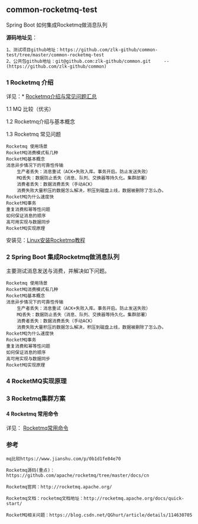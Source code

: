 ##  common-rocketmq-test

Spring Boot 如何集成Rocketmq做消息队列

**源码地址见**：

    1、测试项目github地址：https://github.com/zlk-github/common-test/tree/master/common-rocketmq-test
    2、公共包github地址：git@github.com:zlk-github/common.git     --(https://github.com/zlk-github/common)

### 1 Rocketmq 介绍

详见：* [Rocketmq介绍与常见问题汇总](https://github.com/zlk-github/common-test/blob/master/common-rocketmq-test/README-INTRODUCE.md#Rocketmq介绍与常见问题汇总)

1.1 MQ 比较（优劣）

1.2 Rocketmq介绍与基本概念

1.3 Rocketmq 常见问题

    Rocketmq 使用场景
    RocketMQ消费模式有几种
    RocketMQ基本概念
    消息异步情况下的可靠性传输
        生产者丢失：消息重试（ACK+失败入库。事务开启。防止发送失败）
        MQ丢失：数据防止丢失（消息、队列、交换器等持久化。集群部署）
        消费者丢失：数据消费丢失（手动ACK）
        消费失败大量积压的数据怎么解决，积压到磁盘上线，数据被删除了怎么办。
    RocketMQ为什么速度快
    RocketMQ事务
    重复消费和幂等性问题
    如何保证消息的顺序
    高可用实现与数据同步
    RocketMQ实现原理

安装见：[Linux安装Rocketmq教程](https://github.com/zlk-github/common-test/blob/master/common-rocketmq-test/README-INIT.md#Linux安装Rocketmq教程)


### 2 Spring Boot 集成Rocketmq做消息队列

主要测试消息发送与消费，并解决如下问题。
  
    Rocketmq 使用场景
    RocketMQ消费模式有几种
    RocketMQ基本概念
    消息异步情况下的可靠性传输
        生产者丢失：消息重试（ACK+失败入库。事务开启。防止发送失败）
        MQ丢失：数据防止丢失（消息、队列、交换器等持久化。集群部署）
        消费者丢失：数据消费丢失（手动ACK）
        消费失败大量积压的数据怎么解决，积压到磁盘上线，数据被删除了怎么办。
    RocketMQ为什么速度快
    RocketMQ事务
    重复消费和幂等性问题
    如何保证消息的顺序
    高可用实现与数据同步
    RocketMQ实现原理

### 4 RocketMQ实现原理

### 3 Rocketmq集群方案

#### 4 Rocketmq 常用命令

详见： [Rocketmq常用命令](https://github.com/zlk-github/common-test/blob/master/common-rocketmq-test/README-COMMAND.md#Rocketmq常用命令)


### 参考

    mq比较https://www.jianshu.com/p/0b1d1fe84e70

    Rocketmq源码(重点)：https://github.com/apache/rocketmq/tree/master/docs/cn
 
    Rocketmq官网：http://rocketmq.apache.org/
    
    Rocketmq文档：rocketmq文档地址：http://rocketmq.apache.org/docs/quick-start/

    RocketMQ相关问题：https://blog.csdn.net/QGhurt/article/details/114630705
